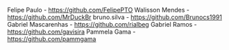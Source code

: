 Felipe Paulo - https://github.com/FelipePTO
Walisson Mendes  - https://github.com/MrDuckBr
bruno.silva - https://github.com/Brunocs1991
Gabriel Mascarenhas - https://github.com/rialbeg
Gabriel Ramos - https://github.com/gavisira
Pammela Gama - https://github.com/pammgama
